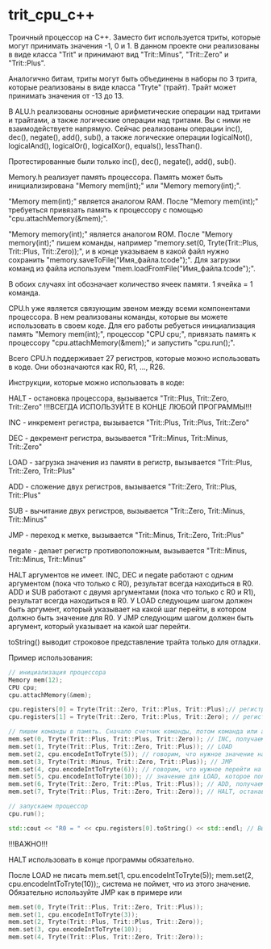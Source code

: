 ﻿# trit_cpu_c++
Троичный процессор на C++. Заместо бит используется триты, которые могут принимать значения -1, 0 и 1. В данном проекте они реализованы в виде класса "Trit" и принимают вид "Trit::Minus", "Trit::Zero" и "Trit::Plus".

Аналогично битам, триты могут быть объединены в наборы по 3 трита, которые реализованы в виде класса "Tryte" (трайт). Трайт может принимать значения от -13 до 13.


В ALU.h реализованы основные арифметические операции над тритами и трайтами, а также логические операции над тритами. Вы с ними не взаимодействуете напрямую. Сейчас реализованы операции inc(), dec(), negate(), add(), sub(), а также логические операции logicalNot(), logicalAnd(), logicalOr(), logicalXor(), equals(), lessThan().

Протестированные были только inc(), dec(), negate(), add(), sub().


Memory.h реализует память процессора. Память может быть инициализирована "Memory mem(int);" или "Memory memory(int);". 

"Memory mem(int);" является аналогом RAM. После "Memory mem(int);" требуеться привязать память к процессору с помощью "cpu.attachMemory(&mem);". 

"Memory memory(int);" является аналогом ROM. После "Memory memory(int);" пишем команды, например "memory.set(0, Tryte(Trit::Plus, Trit::Plus, Trit::Zero));", и в конце указываем в какой файл нужно сохранить "memory.saveToFile("Имя_файла.tcode");". Для загрузки команд из файла используем "mem.loadFromFile("Имя_файла.tcode");".

В обоих случаях int обозначает количество ячеек памяти. 1 ячейка = 1 команда.


CPU.h уже является связующим звеном между всеми компонентами процессора. В нем реализованы команды, которые вы можете использовать в своем коде. Для его работы ребуеться инициализация память "Memory mem(int);", процессор "CPU cpu;", привязать память к процессору "cpu.attachMemory(&mem);" и запустить "cpu.run();".

Всего CPU.h поддерживает 27 регистров, которые можно использовать в коде. Они обозначаются как R0, R1, ..., R26.


Инструкции, которые можно использовать в коде:

HALT - остановка процессора, вызывается "Trit::Plus, Trit::Zero, Trit::Zero" !!!ВСЕГДА ИСПОЛЬЗУЙТЕ В КОНЦЕ ЛЮБОЙ ПРОГРАММЫ!!!

INC - инкремент регистра, вызывается "Trit::Plus, Trit::Plus, Trit::Zero"

DEC - декремент регистра, вызывается "Trit::Minus, Trit::Minus, Trit::Zero"

LOAD - загрузка значения из памяти в регистр, вызывается "Trit::Plus, Trit::Zero, Trit::Plus"

ADD - сложение двух регистров, вызывается "Trit::Zero, Trit::Plus, Trit::Plus"

SUB - вычитание двух регистров, вызывается "Trit::Zero, Trit::Minus, Trit::Minus"

JMP - переход к метке, вызывается "Trit::Minus, Trit::Zero, Trit::Plus"

negate - делает регистр противоположным, вызывается "Trit::Minus, Trit::Minus, Trit::Minus"


HALT аргументов не имеет. INC, DEC и negate работают с одним аргументом (пока что только с R0), результат всегда находиться в R0. ADD и SUB работают с двумя аргументами (пока что только с R0 и R1), результат всегда находиться в R0. У LOAD следующим шагом должен быть аргумент, который указывает на какой шаг перейти, в котором должно быть значение для R0. У JMP следующим шагом должен быть аргумент, который указывает на какой шаг перейти.


toString() выводит строковое представление трайта только для отладки.


Пример использования:
```cpp
// инициализация процессора
Memory mem(12);
CPU cpu;
cpu.attachMemory(&mem);

cpu.registers[0] = Tryte(Trit::Zero, Trit::Plus, Trit::Plus);// регистр со значением 4 (0++)
cpu.registers[1] = Tryte(Trit::Zero, Trit::Plus, Trit::Zero); // регистр со значением 3 (0+0)

// пишем команды в память. Сначало счетчик команды, потом команда или аргумент
mem.set(0, Tryte(Trit::Plus, Trit::Plus, Trit::Zero)); // INC, получаем 5 (+--)
mem.set(1, Tryte(Trit::Plus, Trit::Zero, Trit::Plus)); // LOAD
mem.set(2, cpu.encodeIntToTryte(5)); // говорим, что нужное значение находиться на 5 шаге
mem.set(3, Tryte(Trit::Minus, Trit::Zero, Trit::Plus)); // JMP
mem.set(4, cpu.encodeIntToTryte(6)); // говорим, что нужное перейти на 6 шаг
mem.set(5, cpu.encodeIntToTryte(10)); // значение для LOAD, которое попадет в R0, в данном случае это 10 (+0+)
mem.set(6, Tryte(Trit::Zero, Trit::Plus, Trit::Plus)); // ADD, получаем 13 (+++) 
mem.set(7, Tryte(Trit::Plus, Trit::Zero, Trit::Zero)); // HALT, останавливаем процессор обязательно

// запускаем процессор
cpu.run();

std::cout << "R0 = " << cpu.registers[0].toString() << std::endl; // Выводим R0 для отладки
```


!!!ВАЖНО!!!

HALT использовать в конце программы обязательно.

После LOAD не писать mem.set(1, cpu.encodeIntToTryte(5)); mem.set(2, cpu.encodeIntToTryte(10));, система не поймет, что из этого значение. Обязательно используйте JMP как в примере или
```cpp
mem.set(0, Tryte(Trit::Plus, Trit::Zero, Trit::Plus));
mem.set(1, cpu.encodeIntToTryte(3));
mem.set(2, Tryte(Trit::Plus, Trit::Plus, Trit::Zero));
mem.set(3, cpu.encodeIntToTryte(10));
mem.set(4, Tryte(Trit::Plus, Trit::Zero, Trit::Zero));
```
